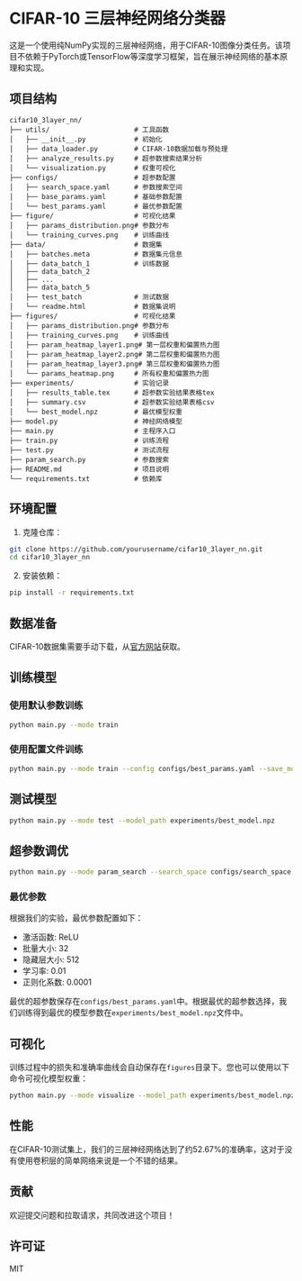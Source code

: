 # CIFAR-10 三层神经网络分类器

这是一个使用纯NumPy实现的三层神经网络，用于CIFAR-10图像分类任务。该项目不依赖于PyTorch或TensorFlow等深度学习框架，旨在展示神经网络的基本原理和实现。

## 项目结构

```
cifar10_3layer_nn/
├── utils/                     # 工具函数
│   ├── __init__.py            # 初始化
│   ├── data_loader.py         # CIFAR-10数据加载与预处理
│   ├── analyze_results.py     # 超参数搜索结果分析
│   └── visualization.py       # 权重可视化
├── configs/                   # 超参数配置
│   ├── search_space.yaml      # 参数搜索空间
│   ├── base_params.yaml       # 基础参数配置
│   └── best_params.yaml       # 最优参数配置
├── figure/                    # 可视化结果
│   ├── params_distribution.png# 参数分布
│   └── training_curves.png    # 训练曲线
├── data/                      # 数据集
│   ├── batches.meta           # 数据集元信息
│   ├── data_batch_1           # 训练数据
│   ├── data_batch_2
│   ├── ...
│   ├── data_batch_5
│   ├── test_batch             # 测试数据
│   └── readme.html            # 数据集说明
├── figures/                   # 可视化结果
│   ├── params_distribution.png# 参数分布
│   ├── training_curves.png    # 训练曲线
│   ├── param_heatmap_layer1.png# 第一层权重和偏置热力图
│   ├── param_heatmap_layer2.png# 第二层权重和偏置热力图
│   ├── param_heatmap_layer3.png# 第三层权重和偏置热力图
│   └── params_heatmap.png     # 所有权重和偏置热力图
├── experiments/               # 实验记录
│   ├── results_table.tex      # 超参数实验结果表格tex
│   ├── summary.csv            # 超参数实验结果表格csv
│   └── best_model.npz         # 最优模型权重
├── model.py                   # 神经网络模型
├── main.py                    # 主程序入口
├── train.py                   # 训练流程
├── test.py                    # 测试流程
├── param_search.py            # 参数搜索
├── README.md                  # 项目说明
└── requirements.txt           # 依赖库
```

## 环境配置

1. 克隆仓库：
```bash
git clone https://github.com/yourusername/cifar10_3layer_nn.git
cd cifar10_3layer_nn
```

2. 安装依赖：
```bash
pip install -r requirements.txt
```

## 数据准备

CIFAR-10数据集需要手动下载，从[官方网站](https://www.cs.toronto.edu/~kriz/cifar.html)获取。

## 训练模型

### 使用默认参数训练

```bash
python main.py --mode train
```

### 使用配置文件训练

```bash
python main.py --mode train --config configs/best_params.yaml --save_model_path experiments/best_model.npz
```

## 测试模型

```bash
python main.py --mode test --model_path experiments/best_model.npz
```

## 超参数调优

```bash
python main.py --mode param_search --search_space configs/search_space.yaml
```

### 最优参数

根据我们的实验，最优参数配置如下：

- 激活函数: ReLU
- 批量大小: 32
- 隐藏层大小: 512
- 学习率: 0.01
- 正则化系数: 0.0001

最优的超参数保存在`configs/best_params.yaml`中。根据最优的超参数选择，我们训练得到最优的模型参数在`experiments/best_model.npz`文件中。

## 可视化

训练过程中的损失和准确率曲线会自动保存在`figures`目录下。您也可以使用以下命令可视化模型权重：

```bash
python main.py --mode visualize --model_path experiments/best_model.npz
```

## 性能

在CIFAR-10测试集上，我们的三层神经网络达到了约52.67%的准确率，这对于没有使用卷积层的简单网络来说是一个不错的结果。

## 贡献

欢迎提交问题和拉取请求，共同改进这个项目！

## 许可证

MIT